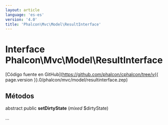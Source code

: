 ```yaml
---
layout: article
language: 'es-es'
version: '4.0'
title: 'Phalcon\Mvc\Model\ResultInterface'
---
```

# Interface **Phalcon\Mvc\Model\ResultInterface**

[Código fuente en GitHub](https://github.com/phalcon/cphalcon/tree/v{{ page.version }}.0/phalcon/mvc/model/resultinterface.zep)

## Métodos

abstract public **setDirtyState** (*mixed* $dirtyState)

...
